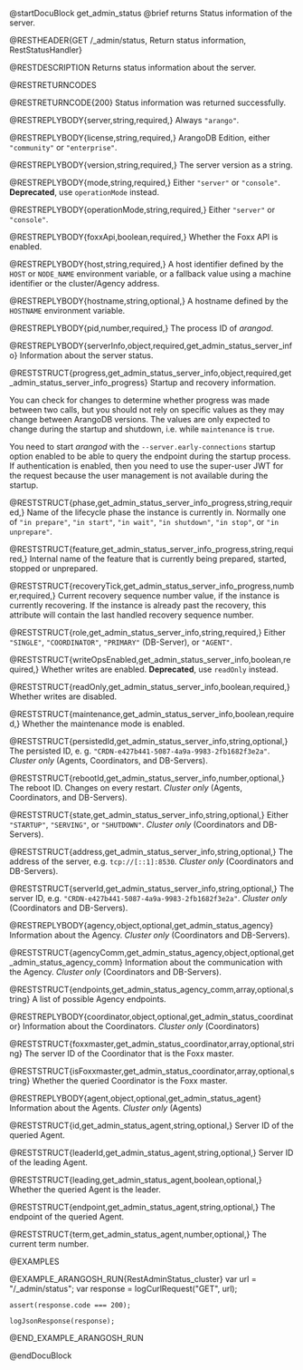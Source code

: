 
@startDocuBlock get_admin_status
@brief returns Status information of the server.

@RESTHEADER{GET /_admin/status, Return status information, RestStatusHandler}

@RESTDESCRIPTION
Returns status information about the server.

@RESTRETURNCODES

@RESTRETURNCODE{200}
Status information was returned successfully.

@RESTREPLYBODY{server,string,required,}
Always `"arango"`.

@RESTREPLYBODY{license,string,required,}
ArangoDB Edition, either `"community"` or `"enterprise"`.

@RESTREPLYBODY{version,string,required,}
The server version as a string.

@RESTREPLYBODY{mode,string,required,}
Either `"server"` or `"console"`. **Deprecated**, use `operationMode` instead.

@RESTREPLYBODY{operationMode,string,required,}
Either `"server"` or `"console"`.

@RESTREPLYBODY{foxxApi,boolean,required,}
Whether the Foxx API is enabled.

@RESTREPLYBODY{host,string,required,}
A host identifier defined by the `HOST` or `NODE_NAME` environment variable,
or a fallback value using a machine identifier or the cluster/Agency address.

@RESTREPLYBODY{hostname,string,optional,}
A hostname defined by the `HOSTNAME` environment variable.

@RESTREPLYBODY{pid,number,required,}
The process ID of _arangod_.

@RESTREPLYBODY{serverInfo,object,required,get_admin_status_server_info}
Information about the server status.

@RESTSTRUCT{progress,get_admin_status_server_info,object,required,get_admin_status_server_info_progress}
Startup and recovery information.

You can check for changes to determine whether progress was made between two
calls, but you should not rely on specific values as they may change between
ArangoDB versions. The values are only expected to change during the startup and
shutdown, i.e. while `maintenance` is `true`.

You need to start _arangod_ with the `--server.early-connections` startup option
enabled to be able to query the endpoint during the startup process.
If authentication is enabled, then you need to use the super-user JWT for the
request because the user management is not available during the startup.

@RESTSTRUCT{phase,get_admin_status_server_info_progress,string,required,}
Name of the lifecycle phase the instance is currently in. Normally one of
`"in prepare"`, `"in start"`, `"in wait"`, `"in shutdown"`, `"in stop"`,
or `"in unprepare"`.

@RESTSTRUCT{feature,get_admin_status_server_info_progress,string,required,}
Internal name of the feature that is currently being prepared, started,
stopped or unprepared.

@RESTSTRUCT{recoveryTick,get_admin_status_server_info_progress,number,required,}
Current recovery sequence number value, if the instance is currently recovering.
If the instance is already past the recovery, this attribute will contain the
last handled recovery sequence number.

@RESTSTRUCT{role,get_admin_status_server_info,string,required,}
Either `"SINGLE"`, `"COORDINATOR"`, `"PRIMARY"` (DB-Server), or `"AGENT"`.

@RESTSTRUCT{writeOpsEnabled,get_admin_status_server_info,boolean,required,}
Whether writes are enabled. **Deprecated**, use `readOnly` instead.

@RESTSTRUCT{readOnly,get_admin_status_server_info,boolean,required,}
Whether writes are disabled.

@RESTSTRUCT{maintenance,get_admin_status_server_info,boolean,required,}
Whether the maintenance mode is enabled.

@RESTSTRUCT{persistedId,get_admin_status_server_info,string,optional,}
The persisted ID, e. g. `"CRDN-e427b441-5087-4a9a-9983-2fb1682f3e2a"`.
*Cluster only* (Agents, Coordinators, and DB-Servers).

@RESTSTRUCT{rebootId,get_admin_status_server_info,number,optional,}
The reboot ID. Changes on every restart.
*Cluster only* (Agents, Coordinators, and DB-Servers).

@RESTSTRUCT{state,get_admin_status_server_info,string,optional,}
Either `"STARTUP"`, `"SERVING"`, or `"SHUTDOWN"`.
*Cluster only* (Coordinators and DB-Servers).

@RESTSTRUCT{address,get_admin_status_server_info,string,optional,}
The address of the server, e.g. `tcp://[::1]:8530`.
*Cluster only* (Coordinators and DB-Servers).

@RESTSTRUCT{serverId,get_admin_status_server_info,string,optional,}
The server ID, e.g. `"CRDN-e427b441-5087-4a9a-9983-2fb1682f3e2a"`.
*Cluster only* (Coordinators and DB-Servers).

@RESTREPLYBODY{agency,object,optional,get_admin_status_agency}
Information about the Agency.
*Cluster only* (Coordinators and DB-Servers).

@RESTSTRUCT{agencyComm,get_admin_status_agency,object,optional,get_admin_status_agency_comm}
Information about the communication with the Agency.
*Cluster only* (Coordinators and DB-Servers).

@RESTSTRUCT{endpoints,get_admin_status_agency_comm,array,optional,string}
A list of possible Agency endpoints.

@RESTREPLYBODY{coordinator,object,optional,get_admin_status_coordinator}
Information about the Coordinators.
*Cluster only* (Coordinators)

@RESTSTRUCT{foxxmaster,get_admin_status_coordinator,array,optional,string}
The server ID of the Coordinator that is the Foxx master.

@RESTSTRUCT{isFoxxmaster,get_admin_status_coordinator,array,optional,string}
Whether the queried Coordinator is the Foxx master.

@RESTREPLYBODY{agent,object,optional,get_admin_status_agent}
Information about the Agents.
*Cluster only* (Agents)

@RESTSTRUCT{id,get_admin_status_agent,string,optional,}
Server ID of the queried Agent.

@RESTSTRUCT{leaderId,get_admin_status_agent,string,optional,}
Server ID of the leading Agent.

@RESTSTRUCT{leading,get_admin_status_agent,boolean,optional,}
Whether the queried Agent is the leader.

@RESTSTRUCT{endpoint,get_admin_status_agent,string,optional,}
The endpoint of the queried Agent.

@RESTSTRUCT{term,get_admin_status_agent,number,optional,}
The current term number.

@EXAMPLES

@EXAMPLE_ARANGOSH_RUN{RestAdminStatus_cluster}
    var url = "/_admin/status";
    var response = logCurlRequest("GET", url);

    assert(response.code === 200);

    logJsonResponse(response);
@END_EXAMPLE_ARANGOSH_RUN

@endDocuBlock
